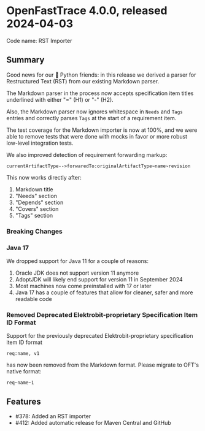 # OpenFastTrace 4.0.0, released 2024-04-03

Code name: RST Importer

## Summary

Good news for our 🐍 Python friends: in this release we derived a parser for Restructured Text (RST) from our existing Markdown parser.

The Markdown parser in the process now accepts specification item titles underlined with either "=" (H1) or "-" (H2).

Also, the Markdown parser now ignores whitespace in `Needs` and `Tags` entries and correctly parses `Tags` at the start of a requirement item.

The test coverage for the Markdown importer is now at 100%, and we were able to remove tests that were done with mocks in favor or more robust low-level integration tests.

We also improved detection of requirement forwarding markup:

    currentArtifactType-->forwaredTo:originalArtifactType~name~revision

This now works directly after:

1. Markdown title
2. "Needs" section
3. "Depends" section
4. "Covers" section
5. "Tags" section

### Breaking Changes

### Java 17

We dropped support for Java 11 for a couple of reasons:

1. Oracle JDK does not support version 11 anymore
2. AdoptJDK will likely end support for version 11 in September 2024
3. Most machines now come preinstalled with 17 or later
4. Java 17 has a couple of features that allow for cleaner, safer and more readable code

### Removed Deprecated Elektrobit-proprietary Specification Item ID Format

Support for the previously deprecated Elektrobit-proprietary specification item ID format

    req:name, v1

has now been removed from the Markdown format. Please migrate to OFT's native format:

    req~name~1

## Features

* #378: Added an RST importer
* #412: Added automatic release for Maven Central and GitHub
